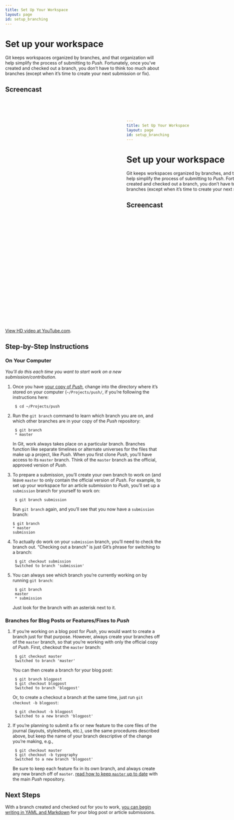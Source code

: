 ```yaml
---
title: Set Up Your Workspace
layout: page
id: setup_branching
---
```


# Set up your workspace

Git keeps workspaces organized by branches, and that organization will help simplify the process of
submitting to *Push*. Fortunately, once you’ve created and checked out a branch, you don’t have to
think too much about branches (except when it’s time to create your next submission or fix).

## Screencast

<div class="video-container">
  <iframe width="1280" height="720" src="?rel=0" frameborder="0" allowfullscreen="allowfullscreen"> </iframe>
</div>

[View HD video at YouTube.com](http://www.youtube.com/watch_popup?v=AAAAAAAAAAAAA&hd=1).

## Step-by-Step Instructions

### On Your Computer
*You’ll do this each time you want to start work on a new submission/contribution.*

1. Once you have [your copy of *Push*](/learn/fork-and-clone.html), change into the directory
   where it’s stored on your computer (`~/Projects/push/`, if you’re following the instructions
   here:

        $ cd ~/Projects/push

2. Run the `git branch` command to learn which branch you are on, and which other branches are in
   your copy of the *Push* repository:

        $ git branch
        * master

   In Git, work always takes place on a particular branch. Branches function like separate timelines
   or alternate universes for the files that make up a project, like *Push*. When you first clone
   *Push*, you’ll have access to its `master` branch. Think of the `master` branch as the official,
   approved version of *Push*.

3. To prepare a submission, you’ll create your own branch to work on (and leave `master` to only
   contain the official version of *Push*. For example, to set up your workspace for an article
   submission to *Push*, you’ll set up a `submission` branch for yourself to work on:

        $ git branch submission

   Run `git branch` again, and you’ll see that you now have a `submission` branch:

       $ git branch
       * master
       submission

4. To actually do work on your `submission` branch, you’ll need to check the branch out. “Checking
   out a branch” is just Git’s phrase for switching to a branch:

        $ git checkout submission
        Switched to branch 'submission'

5. You can always see which branch you’re currently working on by running `git branch`:

        $ git branch
        master
        * submission

   Just look for the branch with an asterisk next to it.

### Branches for Blog Posts or Features/Fixes to *Push*

1. If you’re working on a blog post for *Push*, you would want to create a branch just for that
   purpose. However, always create your branches off of the `master` branch, so that you’re working
   with only the official copy of *Push*. First, checkout the `master` branch:

        $ git checkout master
        Switched to branch 'master'

   You can then create a branch for your blog post:

        $ git branch blogpost
        $ git checkout blogpost
        Switched to branch 'blogpost'

   Or, to create a checkout a branch at the same time, just run `git checkout -b blogpost`:

        $ git checkout -b blogpost
        Switched to a new branch 'blogpost'

2. If you’re planning to submit a fix or new feature to the core files of the journal (layouts,
   stylesheets, etc.), use the same procedures described above, but keep the name of your branch
   descriptive of the change you’re making, e.g.,

        $ git checkout master
        $ git checkout -b typography
        Switched to a new branch 'blogpost'

   Be sure to keep each feature fix in its own branch, and always create any new branch off of
   `master`. [read how to keep `master` up to date](/learn/stay-updated.html) with the main *Push*
   repository.

## Next Steps

With a branch created and checked out for you to work,
[you can begin writing in YAML and Markdown](/learn/yaml-and-markdown.html) for your blog post or
article submissions.
